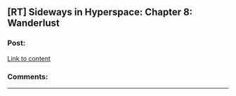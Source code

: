 ## [RT] Sideways in Hyperspace: Chapter 8: Wanderlust

### Post:

[Link to content](https://sidewaysfiction.wordpress.com/2017/01/01/wanderlust/)

### Comments:

---

